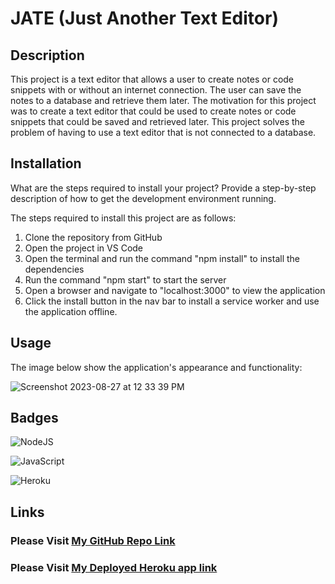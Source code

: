 # JATE (Just Another Text Editor)

## Description

This project is a text editor that allows a user to create notes or code snippets with or without an internet connection. The user can save the notes to a database and retrieve them later. The motivation for this project was to create a text editor that could be used to create notes or code snippets that could be saved and retrieved later. This project solves the problem of having to use a text editor that is not connected to a database. 

## Installation

What are the steps required to install your project? Provide a step-by-step description of how to get the development environment running.

The steps required to install this project are as follows:

1. Clone the repository from GitHub
2. Open the project in VS Code
3. Open the terminal and run the command "npm install" to install the dependencies
4. Run the command "npm start" to start the server
5. Open a browser and navigate to "localhost:3000" to view the application
6. Click  the install button in the nav bar to install a service worker and use the application offline.

## Usage

The image below show the application's appearance and functionality:

![Screenshot 2023-08-27 at 12 33 39 PM](https://github.com/RepoPanda/tech-blog/assets/124810474/58e69652-a208-4679-a08d-f42f44be2e2a)

## Badges

![NodeJS](https://img.shields.io/badge/node.js-6DA55F?style=for-the-badge&logo=node.js&logoColor=white)

![JavaScript](https://img.shields.io/badge/javascript-%23323330.svg?style=for-the-badge&logo=javascript&logoColor=%23F7DF1E)

![Heroku](https://img.shields.io/badge/heroku-%23430098.svg?style=for-the-badge&logo=heroku&logoColor=white)



## Links

### Please Visit [My GitHub Repo Link](https://github.com/RepoPanda/jate)
### Please Visit [My Deployed Heroku app link](https://repopanda-jate-084b18d03c15.herokuapp.com)


